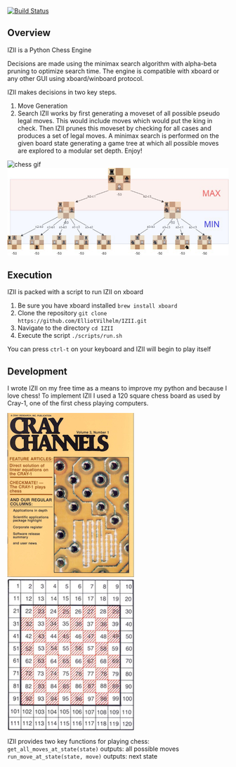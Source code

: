 [![Build Status](https://travis-ci.org/ElliotVilhelm/IZII.svg?branch=master)](https://travis-ci.org/ElliotVilhelm/IZII)
## Overview
IZII is a Python Chess Engine

Decisions are made using the minimax search algorithm with alpha-beta pruning to optimize search time. The engine is compatible with xboard or any other GUI using xboard/winboard protocol.

IZII makes decisions in two key steps.
1. Move Generation
2. Search
IZII works by first generating a moveset of all possible pseudo legal moves.
This would include moves which would put the king in check. Then IZII prunes this moveset by checking
for all cases and produces a set of legal moves. A minimax search is performed on the given board state
generating a game tree at which all possible moves are explored to a modular set depth.
Enjoy!

![chess gif](images/chess.gif)
![chess tree](images/chess_tree.jpeg)

## Execution
IZII is packed with a script to run IZII on xboard
1. Be sure you have xboard installed `brew install xboard`
2. Clone the repository `git clone https://github.com/ElliotVilhelm/IZII.git`
3. Navigate to the directory `cd IZII`
4. Execute the script `./scripts/run.sh`

You can press `ctrl-t` on your keyboard and IZII will begin to play itself

## Development
I wrote IZII on my free time as a means to improve my python and because I love chess!
To implement IZII I used a 120 square chess board as used by Cray-1, one of the first chess playing computers.

![120sqboard](/images/cray.png?raw=true "120 square board")
![120sqboard](/images/120sqboard.png?raw=true "120 square board")

IZII provides two key functions for playing chess:
`get_all_moves_at_state(state)`
outputs: all possible moves
`run_move_at_state(state, move)`
outputs: next state


